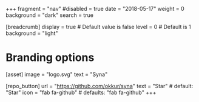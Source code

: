 +++
fragment = "nav"
#disabled = true
date = "2018-05-17"
weight = 0
background = "dark"
search = true

[breadcrumb]
  display = true # Default value is false
  level = 0 # Default is 1
  background = "light"

# Branding options
[asset]
  image = "logo.svg"
  text = "Syna"

[repo_button]
  url = "https://github.com/okkur/syna"
  text = "Star" # default: "Star"
  icon = "fab fa-github" # defaults: "fab fa-github"
+++
